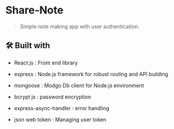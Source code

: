 # Share-Note 
> Simple note making app with user authentication.

## 🛠️ Built with

* React.js : Front end library

* express : Node.js framework for robust routing and API building

* mongoose : Modgo Db client for Node.js environment

* bcrypt js : password encryption

* express-async-handler : error handling

* json web token : Managing user token
